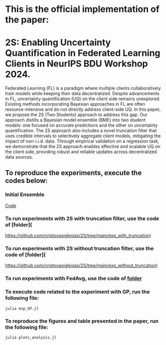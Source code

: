# This is the official implementation of the paper:
# 2S: Enabling Uncertainty Quantification in Federated Learning Clients in NeurIPS BDU Workshop 2024. 

Federated Learning (FL) is a paradigm where multiple clients collaboratively train models while keeping their data decentralized. 
Despite advancements in FL, uncertainty quantification (UQ) on the client side remains unexplored. Existing methods incorporating Bayesian approaches in FL are often resource-intensive and do not directly address client-side UQ. In this paper, we propose the 2S (Two Students) approach to address this gap. Our approach distills a Bayesian model ensemble (BME) into two student models: one focused on accurate predictions and the other on uncertainty quantification. The 2S approach also includes a novel truncation filter that uses credible intervals to selectively aggregate client models, mitigating the impact of non-i.i.d. data. Through empirical validation on a regression task, we demonstrate that the 2S approach enables effective and scalable UQ on the client side, providing robust and reliable updates across decentralized data sources. 


## To reproduce the experiments, execute the codes below: 

### Initial Ensemble 

[Code](
https://github.com/cristovaoiglesias/2S/blob/main/InitialEnsemble.jl)


### To run experiments with 2S with truncation filter, use the code of [folder](
https://github.com/cristovaoiglesias/2S/tree/main/exp_with_truncation)

### To run experiments with 2S without truncation filter, use the code of [folder](
https://github.com/cristovaoiglesias/2S/tree/main/exp_without_truncation)

### To run experiments with FedAvg, use the code of [folder](https://github.com/cristovaoiglesias/2S/tree/main/baseline_fedAavg)

### To execute code related to the experiment with GP, run the following file:

```
julia exp_GP.jl
```

### To reproduce the figures and table presented in the paper, run the following file:

```
julia plots_analysis.jl
```



